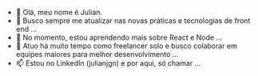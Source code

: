 - 👋 Olá, meu nome é Julian.
- 👀 Busco sempre me atualizar nas novas práticas e tecnologias de front end ...
- 🌱 No momento, estou aprendendo mais sobre React e Node ...
- 💞️ Atuo há muito tempo como freelancer solo e busco colaborar em equipes maiores para melhor desenvolvimento ...
- 📫 Estou no LinkedIn (julianjgn) e por aqui, só chamar ...
